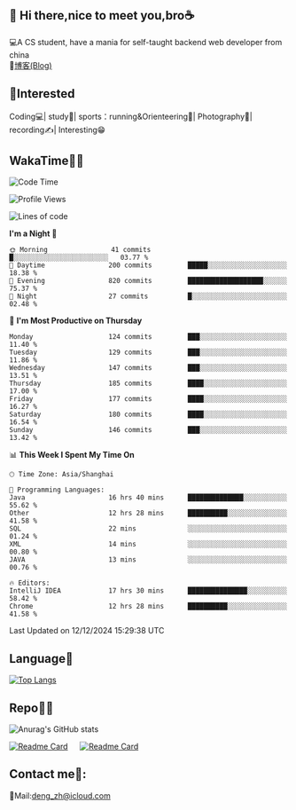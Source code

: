 👋 Hi there,nice to meet you,bro☕
---
💻A CS student, have a mania for self-taught backend web developer from china   
📌[博客(Blog)](https://github.com/HealUP/MyBlog)

 <!-- waka-box start -->
 <!-- waka-box end -->
 
🧲**Interested**
--
Coding💻| study📖| sports：running&Orienteering🏃‍| Photography📸| recording✍️| Interesting😁

WakaTime👨‍💻
---
<!--START_SECTION:waka-->
![Code Time](http://img.shields.io/badge/Code%20Time-2%2C246%20hrs%206%20mins-blue)

![Profile Views](http://img.shields.io/badge/Profile%20Views-0-blue)

![Lines of code](https://img.shields.io/badge/From%20Hello%20World%20I%27ve%20Written-205.0%20thousand%20lines%20of%20code-blue)

**I'm a Night 🦉** 

```text
🌞 Morning                41 commits          █░░░░░░░░░░░░░░░░░░░░░░░░   03.77 % 
🌆 Daytime                200 commits         █████░░░░░░░░░░░░░░░░░░░░   18.38 % 
🌃 Evening                820 commits         ███████████████████░░░░░░   75.37 % 
🌙 Night                  27 commits          █░░░░░░░░░░░░░░░░░░░░░░░░   02.48 % 
```
📅 **I'm Most Productive on Thursday** 

```text
Monday                   124 commits         ███░░░░░░░░░░░░░░░░░░░░░░   11.40 % 
Tuesday                  129 commits         ███░░░░░░░░░░░░░░░░░░░░░░   11.86 % 
Wednesday                147 commits         ███░░░░░░░░░░░░░░░░░░░░░░   13.51 % 
Thursday                 185 commits         ████░░░░░░░░░░░░░░░░░░░░░   17.00 % 
Friday                   177 commits         ████░░░░░░░░░░░░░░░░░░░░░   16.27 % 
Saturday                 180 commits         ████░░░░░░░░░░░░░░░░░░░░░   16.54 % 
Sunday                   146 commits         ███░░░░░░░░░░░░░░░░░░░░░░   13.42 % 
```


📊 **This Week I Spent My Time On** 

```text
🕑︎ Time Zone: Asia/Shanghai

💬 Programming Languages: 
Java                     16 hrs 40 mins      ██████████████░░░░░░░░░░░   55.62 % 
Other                    12 hrs 28 mins      ██████████░░░░░░░░░░░░░░░   41.58 % 
SQL                      22 mins             ░░░░░░░░░░░░░░░░░░░░░░░░░   01.24 % 
XML                      14 mins             ░░░░░░░░░░░░░░░░░░░░░░░░░   00.80 % 
JAVA                     13 mins             ░░░░░░░░░░░░░░░░░░░░░░░░░   00.76 % 

🔥 Editors: 
IntelliJ IDEA            17 hrs 30 mins      ███████████████░░░░░░░░░░   58.42 % 
Chrome                   12 hrs 28 mins      ██████████░░░░░░░░░░░░░░░   41.58 % 
```


 Last Updated on 12/12/2024 15:29:38 UTC
<!--END_SECTION:waka-->

Language🚀
---
[![Top Langs](https://github-readme-stats.vercel.app/api/top-langs/?username=HealUP&layout=compact&hide_border=true)](https://github.com/HealUP)

Repo🧑‍💻
---
![Anurag's GitHub stats](https://github-readme-stats.vercel.app/api?username=HealUP&count_private=true&show_icons=true&theme=gruvbox&hide_border=true) 

[![Readme Card](https://github-readme-stats.vercel.app/api/pin/?username=HealUP&repo=InternetEy&theme=transparent)](https://github.com/HealUP/InternetEy) &emsp;
[![Readme Card](https://github-readme-stats.vercel.app/api/pin/?username=HealUP&repo=CampusExperience&theme=transparent)](https://github.com/HealUP/CampusExperience)


Contact me📱:
---
📮Mail:deng_zh@icloud.com  
